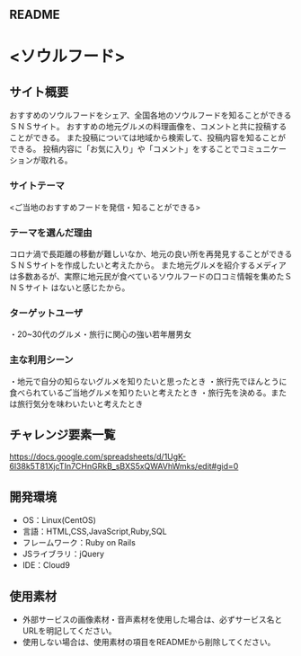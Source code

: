 ## README
# <ソウルフード>

## サイト概要
おすすめのソウルフードをシェア、全国各地のソウルフードを知ることができるＳＮＳサイト。
おすすめの地元グルメの料理画像を、コメントと共に投稿することができる。
また投稿については地域から検索して、投稿内容を知ることができる。
投稿内容に「お気に入り」や「コメント」をすることでコミュニケーションが取れる。
### サイトテーマ
<ご当地のおすすめフードを発信・知ることができる>

### テーマを選んだ理由
コロナ渦で長距離の移動が難しいなか、地元の良い所を再発見することができるＳＮＳサイトを作成したいと考えたから。
また地元グルメを紹介するメディアは多数あるが、実際に地元民が食べているソウルフードの口コミ情報を集めたＳＮＳサイト
はないと感じたから。
### ターゲットユーザ
・20~30代のグルメ・旅行に関心の強い若年層男女

### 主な利用シーン
・地元で自分の知らないグルメを知りたいと思ったとき
・旅行先でほんとうに食べられているご当地グルメを知りたいと考えたとき
・旅行先を決める。または旅行気分を味わいたいと考えたとき


## チャレンジ要素一覧
<https://docs.google.com/spreadsheets/d/1UgK-6l38k5T81XjcTIn7CHnGRkB_sBXS5xQWAVhWmks/edit#gid=0>

## 開発環境
- OS：Linux(CentOS)
- 言語：HTML,CSS,JavaScript,Ruby,SQL
- フレームワーク：Ruby on Rails
- JSライブラリ：jQuery
- IDE：Cloud9

## 使用素材
- 外部サービスの画像素材・音声素材を使用した場合は、必ずサービス名とURLを明記してください。
- 使用しない場合は、使用素材の項目をREADMEから削除してください。
